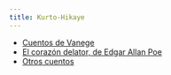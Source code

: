 ```yaml
---
title: Kurto-Hikaye
---
```


* [Cuentos de Vanege](hikaye-fal-vanege)
* [El corazón delator, de Edgar Allan Poe](siri-logane-tutum)
* [Otros cuentos](alo-hikaye)
